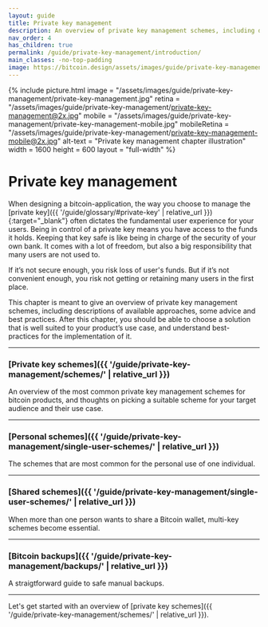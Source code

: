 ```yaml
---
layout: guide
title: Private key management
description: An overview of private key management schemes, including descriptions of  available approaches, some advice and best practices.
nav_order: 4
has_children: true
permalink: /guide/private-key-management/introduction/
main_classes: -no-top-padding
image: https://bitcoin.design/assets/images/guide/private-key-management/page-private-key-management.jpg
---
```


<!--

Editor's notes

A brief introduction and summary of all pages in this section. The idea is that readers
scan this page to get an overview of the section and then decide which topics to dive into.

-->

{% include picture.html
   image = "/assets/images/guide/private-key-management/private-key-management.jpg"
   retina = "/assets/images/guide/private-key-management/private-key-management@2x.jpg"
   mobile = "/assets/images/guide/private-key-management/private-key-management-mobile.jpg"
   mobileRetina = "/assets/images/guide/private-key-management/private-key-management-mobile@2x.jpg"
   alt-text = "Private key management chapter illustration"
   width = 1600
   height = 600
   layout = "full-width"
%}

# Private key management

When designing a bitcoin-application, the way you choose to manage the [private key]({{ '/guide/glossary/#private-key' | relative_url }}){:target="_blank"} often dictates the fundamental user experience for your users. Being in control of a private key means you have access to the funds it holds. Keeping that key safe is like being in charge of the security of your own bank. It comes with a lot of freedom, but also a big responsibility that many users are not used to.

If it’s not secure enough, you risk loss of user's funds. But if it’s not convenient enough, you risk not getting or retaining many users in the first place.

This chapter is meant to give an overview of private key management schemes, including descriptions of  available approaches, some advice and best practices. After this chapter, you should be able to choose a solution that is well suited to your product’s use case, and understand best-practices for the implementation of it.

---

### [Private key schemes]({{ '/guide/private-key-management/schemes/' | relative_url }})

An overview of the most common private key management schemes for bitcoin products, and thoughts on picking a suitable scheme for your target audience and their use case.

---

### [Personal schemes]({{ '/guide/private-key-management/single-user-schemes/' | relative_url }})

The schemes that are most common for the personal use of one individual.

---

### [Shared schemes]({{ '/guide/private-key-management/single-user-schemes/' | relative_url }})

When more than one person wants to share a Bitcoin wallet, multi-key schemes become essential.

---

### [Bitcoin backups]({{ '/guide/private-key-management/backups/' | relative_url }})

A straigtforward guide to safe manual backups.

---

Let's get started with an overview of [private key schemes]({{ '/guide/private-key-management/schemes/' | relative_url }}).
